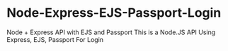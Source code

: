 # Node-Express-EJS-Passport-Login
Node + Express API with EJS and Passport
This is a Node.JS API Using Express, EJS, Passport For Login
